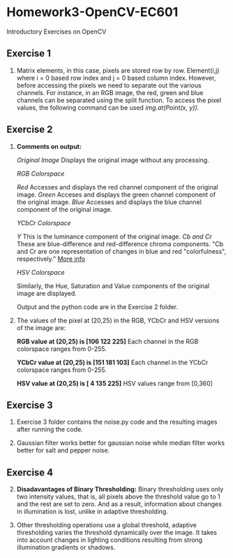 # Homework3-OpenCV-EC601
Introductory Exercises on OpenCV

## Exercise 1
1. Matrix elements, in this case, pixels are stored row by row. Element(i,j) where i = 0 based row index and j = 0 based column index. However, before accessing the pixels we need to separate out the various channels. For instance, in an RGB image, the red, green and blue channels can be separated using the split function. To access the pixel values, the following command can be used *img.at<uchar>(Point(x, y))*.

## Exercise 2
1. **Comments on output:** 

   *Original Image* Displays the original image without any processing.
   
   *RGB Colorspace*
   
   *Red* Accesses and displays the red channel component of the original image.
   *Green* Acceses and displays the green channel component of the original image.
   *Blue* Accesses and displays the blue channel component of the original image.
   
   *YCbCr Colorspace*
   
   *Y* This is the luminance component of the original image. 
   *Cb and Cr* These are blue-difference and red-difference chroma components. "Cb and Cr are one representation of changes in     blue and red "colorfulness", respectively."
   [More info](https://stackoverflow.com/questions/17369660/what-do-blue-difference-and-red-difference-chroma-components-mean-in-ycbcr-color)
   
   *HSV Colorspace* 
   
   Similarly, the Hue, Saturation and Value components of the original image are displayed.
   
   Output and the python code are in the Exercise 2 folder.
   

2. The values of the pixel at (20,25) in the RGB, YCbCr and HSV versions of the image are:

    **RGB value at (20,25) is  [106 122 225]**
    Each channel in the RGB colorspace ranges from 0-255.
  
    **YCbCr value at (20,25) is  [151 181 103]**
    Each channel in the YCbCr colorspace ranges from 0-255.
  
    **HSV value at (20,25) is  [  4 135 225]**
    HSV values range from [0,360] 

## Exercise 3
    
1. Exercise 3 folder contains the noise.py code and the resulting images after running the code. 

2. Gaussian filter works better for gaussian noise while median filter works better for salt and pepper noise. 

## Exercise 4

2. **Disadavantages of Binary Thresholding:** Binary thresholding uses only two intensity values, that is, all pixels above the threshold value go to 1 and the rest are set to zero. And as a result, information about changes in illumination is lost, unlike in adaptive thresholding.

3. Other thresholding operations use a global threshold, adaptive thresholding varies the threshold dynamically over the image. It takes into account changes in lighting conditions resulting from strong illumination gradients or shadows.
    
  
  
   
   
